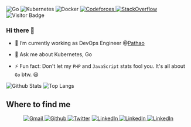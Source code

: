 <!-- ## ⚡ Technologies -->

![Go](https://img.shields.io/badge/-Go-black?style=flat-square&logo=go)
![Kubernetes](https://img.shields.io/badge/-Kubernetes-430098?style=flat-square&logo=kubernetes)
![Docker](https://img.shields.io/badge/-Docker-black?style=flat-square&logo=docker)
<a href="https://codeforces.com/profile/masudur_rahman">
    <img alt="Codeforces" src="https://cp-logo.vercel.app/codeforces/masudur_rahman"/>
</a>
<a href="https://stackoverflow.com/users/6013663/masudur-rahman?tab=profile">
    <img  alt="StackOverflow" src="https://stackoverflow-badge.vercel.app/?userID=6013663" />
</a>
![Visitor Badge](https://visitor-badge.laobi.icu/badge?page_id=masudur-rahman.masudur-rahman)

### Hi there 👋



- 🔭 I’m currently working as DevOps Engineer @[Pathao](https://pathao.com)
<!-- - 🌱 I’m currently learning ... -->
- 💬 Ask me about Kubernetes, Go
<!-- - 📫 How to reach me: ... -->
- ⚡ Fun fact: Don't let my `PHP` and `JavaScript` stats fool you. It's all about `Go` btw. 😃





![Github Stats](https://github-readme-stats.vercel.app/api?username=masudur-rahman&count_private=true&show_icons=true&include_all_commits=true)
![Top Langs](https://github-readme-stats.vercel.app/api/top-langs/?username=masudur-rahman&hide=TeX&layout=compact)

## Where to find me
<p align="center"> 
  <a href="mailto:masudjuly02@gmail.com"><img alt="Gmail" src="https://img.shields.io/badge/gmail-%231DA1F2.svg?&style=for-the-badge&logo=gmail&logoColor=white" />
  <a href="https://github.com/masudur-rahman" target="_blank"><img alt="Github" src="https://img.shields.io/badge/GitHub-%231DA1F2.svg?&style=for-the-badge&logo=Github&logoColor=white" />
  </a> <a href="https://twitter.com/_masud_rahman_" target="_blank"><img alt="Twitter" src="https://img.shields.io/badge/twitter-%231DA1F2.svg?&style=for-the-badge&logo=twitter&logoColor=white" /></a>
  <a href="https://www.linkedin.com/in/masudur-rahman/" target="_blank"><img alt="LinkedIn" src="https://img.shields.io/badge/linkedin-%231DA1F2.svg?&style=for-the-badge&logo=linkedin&logoColor=white" />
  <a href="https://www.facebook.com/mohammadmasudur.rahman/" target="_blank"><img alt="LinkedIn" src="https://img.shields.io/badge/facebook-%231DA1F2.svg?&style=for-the-badge&logo=facebook&logoColor=white" />
  <a href="https://www.instagram.com/_masudur.rahman_/" target="_blank"><img alt="LinkedIn" src="https://img.shields.io/badge/instagram-%231DA1F2.svg?&style=for-the-badge&logo=instagram&logoColor=white" />
</p>
